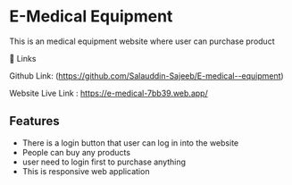 

# E-Medical Equipment

This is an medical equipment website where user can purchase product 

 🔗 Links
 
 Github Link: (https://github.com/Salauddin-Sajeeb/E-medical--equipment)

Website Live Link : https://e-medical-7bb39.web.app/
  
## Features

- There is a login button that user can log in into the website
- People can buy any products 
- user need to login first to purchase anything
- This is responsive web application

  
